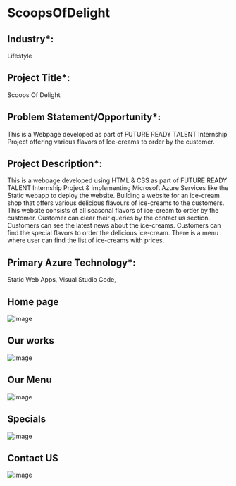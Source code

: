 # ScoopsOfDelight

## Industry*: 
Lifestyle

## Project Title*: 
Scoops Of Delight

## Problem Statement/Opportunity*: 
This is a Webpage developed as part of FUTURE READY TALENT Internship Project offering various flavors of Ice-creams to order by the customer.

## Project Description*:
This is a webpage developed using HTML & CSS as part of FUTURE READY TALENT Internship Project & implementing Microsoft Azure Services like the Static webapp to deploy the website. Building a website for an ice-cream shop that offers various delicious flavours of ice-creams to the customers. This website consists of all seasonal flavors of ice-cream to order by the customer. Customer can clear their queries by the contact us section. Customers can see the latest news about the ice-creams. Customers can find the special flavors to order the delicious ice-cream. There is a menu where user can find the list of ice-creams with prices.

## Primary Azure Technology*: 
Static Web Apps, Visual Studio Code,


## Home page
![image](https://user-images.githubusercontent.com/88928982/184058230-2c84ee74-5620-4587-8a30-e71c28c7de38.png)


## Our works
![image](https://user-images.githubusercontent.com/88928982/184057953-5436a021-f714-48ae-b56e-dea31c4ef4e5.png)


## Our Menu
![image](https://user-images.githubusercontent.com/88928982/184058002-a3e92068-ac6f-4c84-9782-372c671607f7.png)


## Specials
![image](https://user-images.githubusercontent.com/88928982/184058076-e0a29f58-3439-44e4-997e-005ed3f93307.png)


## Contact US
![image](https://user-images.githubusercontent.com/88928982/184058122-590ffd1f-9452-44c9-b581-971d131e8cdc.png)

